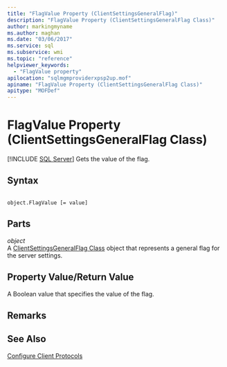 ```yaml
---
title: "FlagValue Property (ClientSettingsGeneralFlag)"
description: "FlagValue Property (ClientSettingsGeneralFlag Class)"
author: markingmyname
ms.author: maghan
ms.date: "03/06/2017"
ms.service: sql
ms.subservice: wmi
ms.topic: "reference"
helpviewer_keywords:
  - "FlagValue property"
apilocation: "sqlmgmproviderxpsp2up.mof"
apiname: "FlagValue Property (ClientSettingsGeneralFlag Class)"
apitype: "MOFDef"
---
```

# FlagValue Property (ClientSettingsGeneralFlag Class)
[!INCLUDE [SQL Server](../../../includes/applies-to-version/sqlserver.md)]
  Gets the value of the flag.  
  
## Syntax  
  
```  
  
object.FlagValue [= value]  
```  
  
## Parts  
 *object*  
 A [ClientSettingsGeneralFlag Class](../../../relational-databases/wmi-provider-configuration-classes/clientsettingsgeneralflag-class/clientsettingsgeneralflag-class.md) object that represents a general flag for the server settings.  
  
## Property Value/Return Value  
 A Boolean value that specifies the value of the flag.  
  
## Remarks  
  
## See Also  
 [Configure Client Protocols](../../../database-engine/configure-windows/configure-client-protocols.md)  
  
